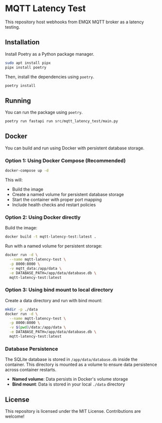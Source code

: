 # MQTT Latency Test

This repository host webhooks from EMQX MQTT broker as a latency testing.

## Installation

Install Poetry as a Python package manager.

```sh
sudo apt install pipx
pipx install poetry
```

Then, install the dependencies using `poetry`.

```sh
poetry install
```

## Running

You can run the package using `poetry`.

```sh
poetry run fastapi run src/mqtt_latency_test/main.py
```

## Docker

You can build and run using Docker with persistent database storage.

### Option 1: Using Docker Compose (Recommended)

```sh
docker-compose up -d
```

This will:

- Build the image
- Create a named volume for persistent database storage
- Start the container with proper port mapping
- Include health checks and restart policies

### Option 2: Using Docker directly

Build the image:

```sh
docker build -t mqtt-latency-test:latest .
```

Run with a named volume for persistent storage:

```sh
docker run -d \
  --name mqtt-latency-test \
  -p 8000:8000 \
  -v mqtt_data:/app/data \
  -e DATABASE_PATH=/app/data/database.db \
  mqtt-latency-test:latest
```

### Option 3: Using bind mount to local directory

Create a data directory and run with bind mount:

```sh
mkdir -p ./data
docker run -d \
  --name mqtt-latency-test \
  -p 8000:8000 \
  -v $(pwd)/data:/app/data \
  -e DATABASE_PATH=/app/data/database.db \
  mqtt-latency-test:latest
```

### Database Persistence

The SQLite database is stored in `/app/data/database.db` inside the container. This directory is mounted as a volume to ensure data persistence across container restarts.

- **Named volume**: Data persists in Docker's volume storage
- **Bind mount**: Data is stored in your local `./data` directory

## License

This repository is licensed under the MIT License. Contributions are welcome!
